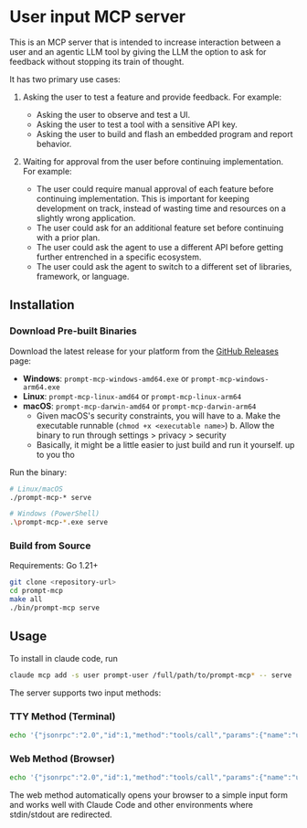 # User input MCP server

This is an MCP server that is intended to increase interaction between a user and an agentic LLM tool by giving the LLM the option to ask for feedback without stopping its train of thought.

It has two primary use cases:

1.  Asking the user to test a feature and provide feedback.
    For example:
    - Asking the user to observe and test a UI. 
    - Asking the user to test a tool with a sensitive API key.
    - Asking the user to build and flash an embedded program and report behavior.

2. Waiting for approval from the user before continuing implementation.
    For example:
    - The user could require manual approval of each feature before continuing implementation. This is important for keeping development on track, instead of wasting time and resources on a slightly wrong application.
    - The user could ask for an additional feature set before continuing with a prior plan.
    - The user could ask the agent to use a different API before getting further entrenched in a specific ecosystem.
    - The user could ask the agent to switch to a different set of libraries, framework, or language.

## Installation

### Download Pre-built Binaries

Download the latest release for your platform from the [GitHub Releases](../../releases) page:

- **Windows**: `prompt-mcp-windows-amd64.exe` or `prompt-mcp-windows-arm64.exe`
- **Linux**: `prompt-mcp-linux-amd64` or `prompt-mcp-linux-arm64`  
- **macOS**: `prompt-mcp-darwin-amd64` or `prompt-mcp-darwin-arm64`
    - Given macOS's security constraints, you will have to 
        a. Make the executable runnable (`chmod +x <executable name>`)
        b. Allow the binary to run through settings > privacy > security
    - Basically, it might be a little easier to just build and run it yourself. up to you tho

Run the binary:

```bash
# Linux/macOS
./prompt-mcp-* serve

# Windows (PowerShell)
.\prompt-mcp-*.exe serve
```

### Build from Source

Requirements: Go 1.21+

```bash
git clone <repository-url>
cd prompt-mcp
make all
./bin/prompt-mcp serve
```

## Usage

To install in claude code, run
```bash
claude mcp add -s user prompt-user /full/path/to/prompt-mcp* -- serve
```

The server supports two input methods:

### TTY Method (Terminal)
```bash
echo '{"jsonrpc":"2.0","id":1,"method":"tools/call","params":{"name":"user_input","arguments":{"prompt":"Enter your name:","method":"tty"}}}' | ./prompt-mcp serve
```

### Web Method (Browser)
```bash
echo '{"jsonrpc":"2.0","id":1,"method":"tools/call","params":{"name":"user_input","arguments":{"prompt":"Enter your name:","method":"web"}}}' | ./prompt-mcp serve
```

The web method automatically opens your browser to a simple input form and works well with Claude Code and other environments where stdin/stdout are redirected.

